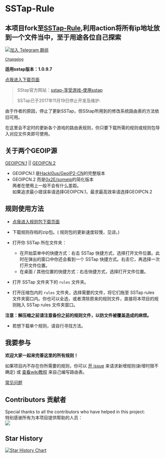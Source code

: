 # SSTap-Rule

## **本项目fork至[SSTap-Rule](https://github.com/FQrabbit/SSTap-Rule/),利用action将所有ip地址放到一个文件当中，至于用途各位自己探索**
[![加入 Telegram 群组](https://img.shields.io/badge/%E5%8A%A0%E5%85%A5-Telegram_%E7%BE%A4%E7%BB%84-brightgreen.svg)](https://t.me/SSTapRule)

<sup>[Changelog](https://github.com/FQrabbit/SSTap-Rule/blob/master/Changelog.md "更新日志")</sup>

**适用sstap版本：1.0.9.7**     

 [点我进入下载页面](https://github.com/FQrabbit/SSTap-Rule/releases/tag/SSTap常用版本及去广告) 


>SStap官方网站：[sstap-享受游戏-使用sstap](https://www.sockscap64.com/sstap-享受游戏-使用sstap/) 
>
>SSTap已于2017年11月19日停止开发及维护. 

由于作者的原因，停止了更新SSTap，但SStap所用到的修改系统路由表的方法依旧可用。

在这里会不定时的更新各个游戏的路由表规则，你只要下载所需的规则或规则包导入对应文件夹即可使用。

## 关于两个GEOIP源
[GEOIPCN.1](rules/BypassCNandLan.rules?raw=true)  ||   [GEOIPCN.2](rules/BypassCNandLan_someip.rules?raw=true)

- GEOIPCN.1 是[Hackl0us/GeoIP2-CN](https://github.com/Hackl0us/GeoIP2-CN)的完整版本
- GEOIPCN.2 而是[0x2E/someip](https://github.com/0x2E/someip)的简化版本    
两者在使用上一般不会有什么差距。  
如果追求最小错误率请选择GEOIPCN.1，最求最高效率请选择GEOIPCN.2

## 规则使用方法

-  [点我进入规则包下载页面](https://github.com/FQrabbit/SSTap-Rule/releases)

- 下载规则存档的zip包。( 规则包的更新速度较慢，见谅。)

- 打开你 SSTap 所在文件夹：  
    - 在开始菜单中的快捷方式：右击 SSTap 快捷方式，选择打开文件位置。此时在弹出的窗口中你还会看到一个 SSTap 快捷方式。右击它，再选择一次打开文件位置。  
    - 在桌面 / 其他位置的快捷方式：右击快捷方式，选择打开文件位置。
    
- 打开 SSTap 文件夹下的 `rules` 文件夹。

- 打开压缩包内的 `rules` 文件夹，选择需要的文件，将它们拖至 SSTap rules 文件夹窗口内。你也可以全选，或者清除原来的规则文件，直接将本项目的规则拖入 SSTap rules 文件夹窗口。

**注意：解压缩之前请注意备份之前的规则文件，以防文件被覆盖造成的麻烦。**

- 若想下载单个规则，请自行寻找方法。

## 我要参与

**欢迎大家一起来完善这里的所有规则！**  

如果项目内不存在你所需要的规则，你可以 [开 issue](https://github.com/FQrabbit/SSTap-Rule/issues/new/choose) 来请求新增规则(新增时限不确定) 或 [查看wiki教程](https://github.com/FQrabbit/SSTap-Rule/wiki) 来自己编写路由表。
  
[常见问题](https://github.com/FQrabbit/SSTap-Rule/blob/master/FAQ.md) 

## Contributors 贡献者  
Special thanks to all the contributors who have helped in this project:  
特别感谢所有为本项目提供帮助的人员：  
<a href="https://github.com/FQrabbit/SSTap-Rule/graphs/contributors">
  <img src="https://contrib.rocks/image?repo=FQrabbit/SSTap-Rule" />
</a>

## Star History

<a href="https://star-history.com/#FQrabbit/SSTap-Rule&Date">
  <picture>
    <source media="(prefers-color-scheme: dark)" srcset="https://api.star-history.com/svg?repos=FQrabbit/SSTap-Rule&type=Date&theme=dark" />
    <source media="(prefers-color-scheme: light)" srcset="https://api.star-history.com/svg?repos=FQrabbit/SSTap-Rule&type=Date" />
    <img alt="Star History Chart" src="https://api.star-history.com/svg?repos=FQrabbit/SSTap-Rule&type=Date" />
  </picture>
</a>
